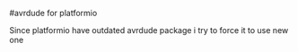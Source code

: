 #avrdude for platformio

Since platformio have outdated avrdude package i try to force it to use new one